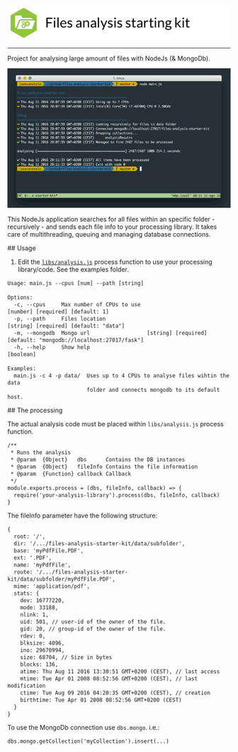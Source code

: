 ![Files analysis starter kit](docs/header.png)
<hr>

Project for analysing large amount of files with NodeJs (& MongoDb).

![Screen capture](docs/screencapture.jpg)

This NodeJs application searches for all files within an specific folder - recursively - and sends each file info to your processing library. It takes care of multithreading, queuing and managing database connections.

## Usage

1. Edit the [```libs/analysis.js```](libs/analysis.js) process function to use your processing library/code. See the examples folder.

```
Usage: main.js --cpus [num] --path [string]

Options:
  -c, --cpus     Max number of CPUs to use                                 [number] [required] [default: 1]
  -p, --path     Files location                                       [string] [required] [default: "data"]
  -m, --mongodb  Mongo url                  [string] [required] [default: "mongodb://localhost:27017/fask"]
  -h, --help     Show help                                                                        [boolean]

Examples:
  main.js -c 4 -p data/  Uses up to 4 CPUs to analyse files wihtin the data
                         folder and connects mongodb to its default host.
```

## The processing

The actual analysis code must be placed within ```libs/analysis.js``` process function.

```
/**
 * Runs the analysis
 * @param  {Object}   dbs      Contains the DB instances
 * @param  {Object}   fileInfo Contains the file information
 * @param  {Function} callback Callback
 */
module.exports.process = (dbs, fileInfo, callback) => {
  require('your-analysis-library').process(dbs, fileInfo, callback)
}
```

The fileInfo parameter have the following structure:

```
{
  root: '/',
  dir: '/.../files-analysis-starter-kit/data/subfolder',
  base: 'myPdfFile.PDF',
  ext: '.PDF',
  name: 'myPdfFile',
  route: '/.../files-analysis-starter-kit/data/subfolder/myPdfFile.PDF',
  mime: 'application/pdf',
  stats: {
    dev: 16777220,
    mode: 33188,
    nlink: 1,
    uid: 501, // user-id of the owner of the file.
    gid: 20, // group-id of the owner of the file.
    rdev: 0,
    blksize: 4096,
    ino: 29670994,
    size: 68704, // Size in bytes
    blocks: 136,
    atime: Thu Aug 11 2016 13:30:51 GMT+0200 (CEST), // last access
    mtime: Tue Apr 01 2008 08:52:56 GMT+0200 (CEST), // last modification
    ctime: Tue Aug 09 2016 04:20:35 GMT+0200 (CEST), // creation
    birthtime: Tue Apr 01 2008 08:52:56 GMT+0200 (CEST)
  }
}
```

To use the MongoDb connection use ```dbs.mongo```. i.e.:

```
dbs.mongo.getCollection('myCollection').insert(...)
```
